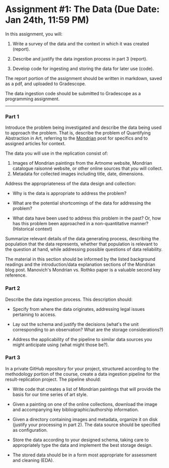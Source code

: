 Assignment #1: The Data (Due Date: Jan 24th, 11:59 PM)
=======================

In this assignment, you will:

1.  Write a survey of the data and the context in which it was created (report).

2.  Describe and justify the data ingestion process in part 3 (report).

3.  Develop code for ingesting and storing the data for later use
    (code).
    
The report portion of the assignment should be written in markdown,
saved as a pdf, and uploaded to Gradescope.

The data ingestion code should be submitted to Gradescope as a
programming assignment.

* * * * *

### Part 1

Introduce the problem being investigated and describe the data being 
used to approach the problem. That is, describe the problem of 
Quantifying Abstraction in Art, referring to the 
[Mondrian](https://www.artnome.com/news/2018/4/11/quantifying-modrian-journey-to-abstraction)
post for specifics and to assigned articles for context.

The data you will use in the replication consist of:
1. Images of Mondrian paintings from the Artnome website, Mondrian catalogue
   raisonné website, or other online sources that *you* will collect.
2. Metadata for collected images including title, date, dimensions.

Address the appropriateness of the data design and collection:

-   Why is the data is appropriate to address the problem? 

-   What are the potential shortcomings of the data for addressing the problem? 

-   What data have been used to address this problem in the past? Or, how has this
   problem been approached in a non-quantitative manner? (Historical context)

Summarize relevant details of the data generating process, describing
the population that the data represents, whether that population is
relevant to the question at hand, while addressing possible questions
of data reliability.

The material in this section should be informed by the listed
background readings and the introduction/data explanation sections of
the Mondrian blog post. Manovich's Mondrian vs. Rothko paper is a 
valuable second key reference.

### Part 2

Describe the data ingestion process. This description should:

-   Specify from where the data originates, addressing legal issues
    pertaining to access.

-   Lay out the schema and justify the decisions (what's the unit
    corresponding to an observation? What are the storage
    considerations?)

-   Address the applicability of the pipeline to similar data sources
    you might anticipate using (what might those be?).

### Part 3

In a private GitHub repository for your project, structured according
to the methodology portion of the course, create a data ingestion
pipeline for the result-replication project. The pipeline should:

-   Write code that creates a list of Mondrian paintings that will
    provide the basis for our time series of art style.
    
-   Given a painting on one of the online collections, download the 
    image and accompanying key bibliographic/authorship information. 
    
-   Given a directory containing images and metadata, organize it
    on disk (justify your processing in part 2). The data source 
    should be specified as configuration.

-   Store the data according to your designed schema, taking care to
    appropriately type the data and implement the best storage design.

-   The stored data should be in a form most appropriate for
    assessment and cleaning (EDA).
